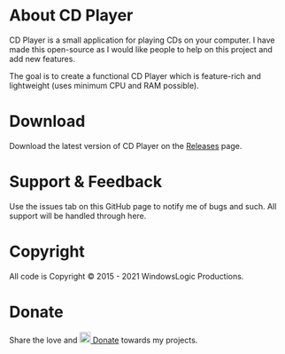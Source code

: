 # About CD Player
CD Player is a small application for playing CDs on your computer. I have made this open-source as I would like people to help on this project and add new features.

The goal is to create a functional CD Player which is feature-rich and lightweight (uses minimum CPU and RAM possible).

# Download

Download the latest version of CD Player on the [Releases](https://github.com/windowslogic/cd-player/releases) page.

# Support & Feedback

Use the issues tab on this GitHub page to notify me of bugs and such. All support will be handled through here.

# Copyright
All code is Copyright © 2015 - 2021 WindowsLogic Productions.

# Donate
Share the love and <a href="https://www.paypal.com/donate?hosted_button_id=8TE9GD6PAGB8Q"><img width="20" height=auto alt="Donate" src="https://windowslogic.co.uk/img/donate.png"> Donate</a> towards my projects.
